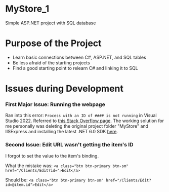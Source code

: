 # MyStore_1
Simple ASP.NET project with SQL database

# Purpose of the Project
- Learn basic connections between C#, ASP.NET, and SQL tables 
- Be less afraid of the starting projects
- Find a good starting point to relearn C# and linking it to SQL

# Issues during Development
### First Major Issue: Running the webpage
Ran into this error: `Process with an ID of #### is not running` in Visual Studio 2022.
Referred to [this Stack Overflow page](https://stackoverflow.com/questions/26424902/process-with-an-id-of-is-not-running-in-visual-studio). The working solution for me personally was deleting the original project folder "MyStore" and IISExpress and installing the latest .NET 6.0 SDK [here](https://dotnet.microsoft.com/en-us/download/visual-studio-sdks).

### Second Issue: Edit URL wasn't getting the item's ID
I forgot to set the value to the item's binding. 

What the mistake was: `<a class="btn btn-primary btn-sm" href="/Clients/Edit?id=">Edit</a>`

Should be: `<a class="btn btn-primary btn-sm" href="/Clients/Edit?id=@item.id">Edit</a>`
